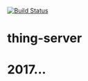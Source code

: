 [![Build Status](https://travis-ci.org/origox/thing-server.svg?branch=refsfor)](https://travis-ci.org/origox/thing-server)

# thing-server
# 2017...